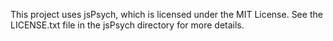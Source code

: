 This project uses jsPsych, which is licensed under the MIT License. See the LICENSE.txt file in the jsPsych directory for more details.
